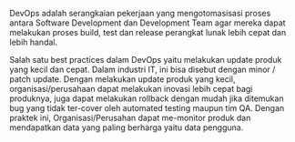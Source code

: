 DevOps adalah serangkaian pekerjaan yang mengotomasisasi proses
antara Software Development dan Development Team agar mereka dapat melakukan proses build, 
test dan release perangkat lunak lebih cepat dan lebih handal.

Salah satu best practices dalam DevOps yaitu melakukan update produk yang kecil dan cepat. Dalam industri IT,
ini bisa disebut dengan minor / patch update. Dengan melakukan update produk yang kecil, organisasi/perusahaan 
dapat melakukan inovasi lebih cepat bagi produknya, juga dapat melakukan rollback dengan mudah jika ditemukan bug 
yang tidak ter-cover oleh automated testing maupun tim QA. Dengan praktek ini, Organisasi/Perusahan dapat me-monitor 
produk dan mendapatkan data yang paling berharga yaitu data pengguna.
